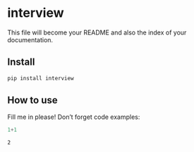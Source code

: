 interview
================

<!-- WARNING: THIS FILE WAS AUTOGENERATED! DO NOT EDIT! -->

This file will become your README and also the index of your
documentation.

## Install

``` sh
pip install interview
```

## How to use

Fill me in please! Don’t forget code examples:

``` python
1+1
```

    2

